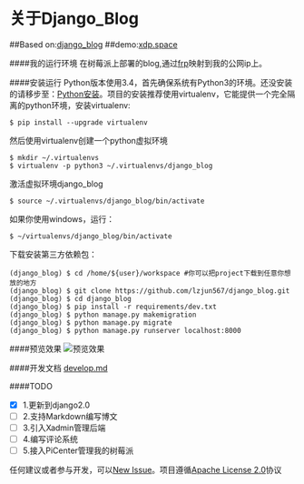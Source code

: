 关于Django_Blog
=====================
##Based on:[django_blog](https://github.com/lzjun567/django_blog)
##demo:[xdp.space](http://xdp.space)

####我的运行环境
在树莓派上部署的blog,通过[frp](github.com/frp)映射到我的公网ip上。

####安装运行
Python版本使用3.4，首先确保系统有Python3的环境。还没安装的请移步至：[Python安装](http://www.liaoxuefeng.com/wiki/0014316089557264a6b348958f449949df42a6d3a2e542c000/0014316090478912dab2a3a9e8f4ed49d28854b292f85bb000)。项目的安装推荐使用virtualenv，它能提供一个完全隔离的python环境，安装virtualenv:  
    
    $ pip install --upgrade virtualenv

然后使用virtualenv创建一个python虚拟环境  

    $ mkdir ~/.virtualenvs
    $ virtualenv -p python3 ~/.virtualenvs/django_blog
激活虚拟环境django_blog  

    $ source ~/.virtualenvs/django_blog/bin/activate
如果你使用windows，运行：  

    $ ~/virtualenvs/django_blog/bin/activate    

下载安装第三方依赖包：  
    
    (django_blog) $ cd /home/${user}/workspace #你可以把project下载到任意你想放的地方
    (django_blog) $ git clone https://github.com/lzjun567/django_blog.git
    (django_blog) $ cd django_blog
    (django_blog) $ pip install -r requirements/dev.txt
    (django_blog) $ python manage.py makemigration
    (django_blog) $ python manage.py migrate
    (django_blog) $ python manage.py runserver localhost:8000

####预览效果 
![预览效果 ][1]


####开发文档
[develop.md](./doc/develop.md)

####TODO
- [x] 1.更新到django2.0
- [ ] 2.支持Markdown编写博文
- [ ] 3.引入Xadmin管理后端
- [ ] 4.编写评论系统
- [ ] 5.接入PiCenter管理我的树莓派

任何建议或者参与开发，可以[New Issue](https://github.com/lzjun567/django_blog/issues)。项目遵循[Apache License 2.0](http://www.apache.org/licenses/LICENSE-2.0)协议  
 
  [1]: http://foofish.qiniudn.com/v1.2.png

